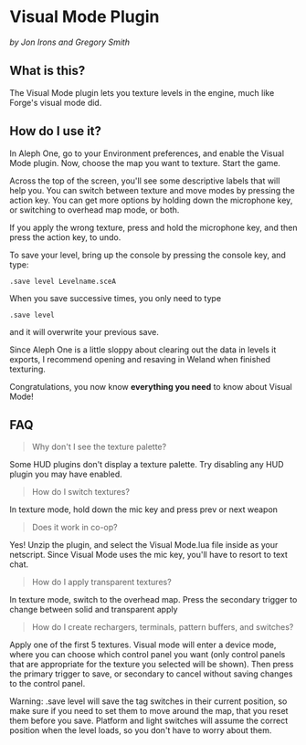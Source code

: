 Visual Mode Plugin
==================
*by Jon Irons and Gregory Smith*


What is this?
-------------

The Visual Mode plugin lets you texture levels in the engine, much like
Forge's visual mode did.

How do I use it?
----------------

In Aleph One, go to your Environment preferences, and enable the
Visual Mode plugin. Now, choose the map you want to texture. Start the
game.

Across the top of the screen, you'll see some descriptive labels that
will help you. You can switch between texture and move modes by
pressing the action key. You can get more options by holding down the
microphone key, or switching to overhead map mode, or both.

If you apply the wrong texture, press and hold the microphone key, and
then press the action key, to undo.

To save your level, bring up the console by pressing the console key, and type:

    .save level Levelname.sceA

When you save successive times, you only need to type

    .save level

and it will overwrite your previous save.

Since Aleph One is a little sloppy about clearing out the data in
levels it exports, I recommend opening and resaving in Weland when
finished texturing.

Congratulations, you now know **everything you need** to know about Visual
Mode!

FAQ
---

> Why don't I see the texture palette?

Some HUD plugins don't display a texture palette. Try disabling any HUD
plugin you may have enabled.

> How do I switch textures?

In texture mode, hold down the mic key and press prev or next weapon

> Does it work in co-op?

Yes! Unzip the plugin, and select the Visual Mode.lua file inside
as your netscript. Since Visual Mode uses the mic key, you'll have to
resort to text chat.

> How do I apply transparent textures?  

In texture mode, switch to the overhead map. Press the secondary
trigger to change between solid and transparent apply

> How do I create rechargers, terminals, pattern buffers, and switches?

Apply one of the first 5 textures. Visual mode will enter a device
mode, where you can choose which control panel you want (only control
panels that are appropriate for the texture you selected will be
shown). Then press the primary trigger to save, or secondary to cancel
without saving changes to the control panel.

Warning: .save level will save the tag switches in their current
position, so make sure if you need to set them to move around the map,
that you reset them before you save. Platform and light switches will
assume the correct position when the level loads, so you don't have to
worry about them.

